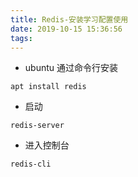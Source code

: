 ```yaml
---
title: Redis-安装学习配置使用
date: 2019-10-15 15:36:56
tags:
---
```


* ubuntu 通过命令行安装

`apt install redis`

* 启动

`redis-server`

* 进入控制台

`redis-cli`




